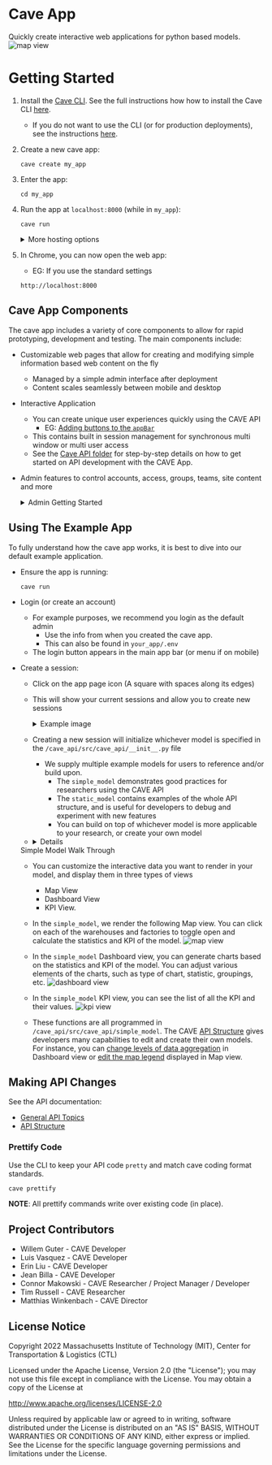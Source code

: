 # Cave App
Quickly create interactive web applications for python based models.
![map view](https://utils.mitcave.com/docs/cave_app-0.3.0/map.jpg)

# Getting Started

1. Install the [Cave CLI](https://github.com/MIT-CAVE/cave_cli). See the full instructions how how to install the Cave CLI [here](https://github.com/MIT-CAVE/cave_cli).
    - If you do not want to use the CLI (or for production deployments), see the instructions [here](NON_CLI_README.md).

2. Create a new cave app:
    ```
    cave create my_app
    ```

3. Enter the app:
    ```
    cd my_app
    ```

4. Run the app at `localhost:8000` (while in `my_app`):
    ```
    cave run
    ```
    <details>
    <summary>More hosting options</summary>

    - Optional: Run the app on `<your-ip>:<your-port>` with development settings:
        ```
        cave run <your-ip>:<your-port>
        ```

        - Example on ip `192.168.1.00` with port `8000`:
          ```
          cave run 192.168.1.100:8000
          ```
        - Example for a wildcard ip (any network ip that routes to your machine):
          ```
          cave run 0.0.0.0:8000
          ```
        - Note: This requires one free port above the specified port to run the server
        - Note: When LAN hosting, an SSL connection is required. The `cave_cli` does this automatically, however there are a few caveats:
            - This uses a self signed and insecure certificate for SSL/TLS reasons
            - The certificates are self signed and shared openly in the cave open source project
            - You should consider appropriate security measures like generating your own SSL certificates and using a proper CA (certificate authority) if you do not trust everyone on your LAN
        - Note: When LAN hosting, a production `daphne` server is started. This requires proper static file serving. To achieve this, `cave_cli` will automatically `collectstatic` when a specific ip and port are provided
    </details>

5. In Chrome, you can now open the web app:
    - EG: If you use the standard settings
    ```
    http://localhost:8000
    ```

## Cave App Components
The cave app includes a variety of core components to allow for rapid prototyping, development and testing. The main components include:

- Customizable web pages that allow for creating and modifying simple information based web content on the fly
  - Managed by a simple admin interface after deployment
  - Content scales seamlessly between mobile and desktop


- Interactive Application
  - You can create unique user experiences quickly using the CAVE API
    - EG: [Adding buttons to the `appBar`](/cave_api/docs/all_keys/app_bar.md)
  - This contains built in session management for synchronous multi window or multi user access
  - See the [Cave API folder](/cave_api) for step-by-step details on how to get started on API development with the CAVE App.


- Admin features to control accounts, access, groups, teams, site content and more
  <details>
  <summary>Admin Getting Started</summary>

  1. Login using the admin information that you used during setup, or look in the `.env` file in the root of your app directory).

  2. To view the admin page navigate to: `localhost:8000/admin`
  ![admin page](https://utils.mitcave.com/docs/cave_app-0.3.0/admin.png)

  3. From the Admin page, you can add pages and content to your website
    - The following content types are supported: photos, videos, breaks, headers, HTML content, quotes, resources, and FAQs
    - As an example, a created page can look like:
    ![example page](https://utils.mitcave.com/docs/cave_app-0.3.0/example_page.png)
  </details>

## Using The Example App
To fully understand how the cave app works, it is best to dive into our default example application.

- Ensure the app is running:
  ```
  cave run
  ```
- Login (or create an account)
  - For example purposes, we recommend you login as the default admin
    - Use the info from when you created the cave app.
    - This can also be found in `your_app/.env`
  - The login button appears in the main app bar (or menu if on mobile)
- Create a session:
  - Click on the app page icon (A square with spaces along its edges)
  - This will show your current sessions and allow you to create new sessions
    <details>
    <summary>Example image</summary>
    <img src="https://utils.mitcave.com/docs/cave_app-0.3.0/session.png" width=50%>
    </details>
  - Creating a new session will initialize whichever model is specified in the `/cave_api/src/cave_api/__init__.py` file
    - We supply multiple example models for users to reference and/or build upon.
      - The `simple_model` demonstrates good practices for researchers using the CAVE API
      - The `static_model` contains examples of the whole API structure, and is useful for developers to debug and experiment with new features
      - You can build on top of whichever model is more applicable to your research, or create your own model

  - <details>
  <summary>Simple Model Walk Through</summary>

    - You can customize the interactive data you want to render in your model, and display them in three types of views
      - Map View
      - Dashboard View
      - KPI View.
    - In the `simple_model`, we render the following Map view. You can click on each of the warehouses and factories to toggle open and calculate the statistics and KPI of the model.
    ![map view](https://utils.mitcave.com/docs/cave_app-0.3.0/map.jpg)

    - In the `simple_model` Dashboard view, you can generate charts based on the statistics and KPI of the model. You can adjust various elements of the charts, such as type of chart, statistic, groupings, etc.
    ![dashboard view](https://utils.mitcave.com/docs/cave_app-0.3.0/dashboard.jpg)

    - In the `simple_model` KPI view, you can see the list of all the KPI and their values.
    ![kpi view](https://utils.mitcave.com/docs/cave_app-0.3.0/kpi.jpg)

    - These functions are all programmed in `/cave_api/src/cave_api/simple_model`. The CAVE [API Structure](cave_api/README_API_STRUCTURE.md) gives developers many capabilities to edit and create their own models. For instance, you can [change levels of data aggregation](/cave_api/docs/all_keys/categories.md) in Dashboard view or [edit the map legend](/cave_api/docs/all_keys/arcs.md) displayed in Map view.

  </details>


## Making API Changes
See the API documentation:

- [General API Topics](cave_api/README.md)
- [API Structure](cave_api/README_API_STRUCTURE.md)

### Prettify Code
Use the CLI to keep your API code `pretty` and match cave coding format standards.

  ```sh
  cave prettify
  ```

**NOTE**: All prettify commands write over existing code (in place).

## Project Contributors

- Willem Guter - CAVE Developer
- Luis Vasquez - CAVE Developer
- Erin Liu - CAVE Developer
- Jean Billa - CAVE Developer
- Connor Makowski - CAVE Researcher / Project Manager / Developer
- Tim Russell - CAVE Researcher
- Matthias Winkenbach - CAVE Director

## License Notice

Copyright 2022 Massachusetts Institute of Technology (MIT), Center for Transportation & Logistics (CTL)

Licensed under the Apache License, Version 2.0 (the "License"); you may not use this file except in compliance with the License. You may obtain a copy of the License at

http://www.apache.org/licenses/LICENSE-2.0

Unless required by applicable law or agreed to in writing, software distributed under the License is distributed on an "AS IS" BASIS, WITHOUT WARRANTIES OR CONDITIONS OF ANY KIND, either express or implied. See the License for the specific language governing permissions and limitations under the License.
